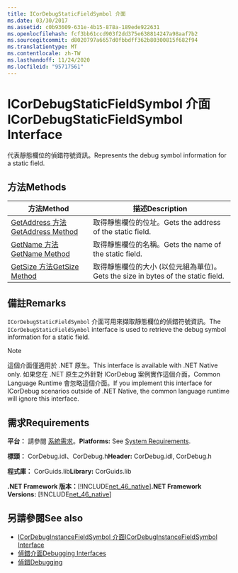 ```yaml
---
title: ICorDebugStaticFieldSymbol 介面
ms.date: 03/30/2017
ms.assetid: c0b93609-631e-4b15-878a-189ede922631
ms.openlocfilehash: fcf3bb61ccd903f2dd375e638814247a98aaf7b2
ms.sourcegitcommit: d8020797a6657d0fbbdff362b80300815f682f94
ms.translationtype: MT
ms.contentlocale: zh-TW
ms.lasthandoff: 11/24/2020
ms.locfileid: "95717561"
---
```

# <a name="icordebugstaticfieldsymbol-interface"></a><span data-ttu-id="5e286-102">ICorDebugStaticFieldSymbol 介面</span><span class="sxs-lookup"><span data-stu-id="5e286-102">ICorDebugStaticFieldSymbol Interface</span></span>

<span data-ttu-id="5e286-103">代表靜態欄位的偵錯符號資訊。</span><span class="sxs-lookup"><span data-stu-id="5e286-103">Represents the debug symbol information for a static field.</span></span>  
  
## <a name="methods"></a><span data-ttu-id="5e286-104">方法</span><span class="sxs-lookup"><span data-stu-id="5e286-104">Methods</span></span>  
  
|<span data-ttu-id="5e286-105">方法</span><span class="sxs-lookup"><span data-stu-id="5e286-105">Method</span></span>|<span data-ttu-id="5e286-106">描述</span><span class="sxs-lookup"><span data-stu-id="5e286-106">Description</span></span>|  
|------------|-----------------|  
|[<span data-ttu-id="5e286-107">GetAddress 方法</span><span class="sxs-lookup"><span data-stu-id="5e286-107">GetAddress Method</span></span>](icordebugstaticfieldsymbol-getaddress-method.md)|<span data-ttu-id="5e286-108">取得靜態欄位的位址。</span><span class="sxs-lookup"><span data-stu-id="5e286-108">Gets the address of the static field.</span></span>|  
|[<span data-ttu-id="5e286-109">GetName 方法</span><span class="sxs-lookup"><span data-stu-id="5e286-109">GetName Method</span></span>](icordebugstaticfieldsymbol-getname-method.md)|<span data-ttu-id="5e286-110">取得靜態欄位的名稱。</span><span class="sxs-lookup"><span data-stu-id="5e286-110">Gets the name of the static field.</span></span>|  
|[<span data-ttu-id="5e286-111">GetSize 方法</span><span class="sxs-lookup"><span data-stu-id="5e286-111">GetSize Method</span></span>](icordebugstaticfieldsymbol-getsize-method.md)|<span data-ttu-id="5e286-112">取得靜態欄位的大小 (以位元組為單位)。</span><span class="sxs-lookup"><span data-stu-id="5e286-112">Gets the size in bytes of the static field.</span></span>|  
  
## <a name="remarks"></a><span data-ttu-id="5e286-113">備註</span><span class="sxs-lookup"><span data-stu-id="5e286-113">Remarks</span></span>  

 <span data-ttu-id="5e286-114">`ICorDebugStaticFieldSymbol` 介面可用來擷取靜態欄位的偵錯符號資訊。</span><span class="sxs-lookup"><span data-stu-id="5e286-114">The `ICorDebugStaticFieldSymbol` interface is used to retrieve the debug symbol information for a static field.</span></span>  
  
> [!NOTE]
> <span data-ttu-id="5e286-115">這個介面僅適用於 .NET 原生。</span><span class="sxs-lookup"><span data-stu-id="5e286-115">This interface is available with .NET Native only.</span></span> <span data-ttu-id="5e286-116">如果您在 .NET 原生之外針對 ICorDebug 案例實作這個介面，Common Language Runtime 會忽略這個介面。</span><span class="sxs-lookup"><span data-stu-id="5e286-116">If you implement this interface for ICorDebug scenarios outside of .NET Native, the common language runtime will ignore this interface.</span></span>  
  
## <a name="requirements"></a><span data-ttu-id="5e286-117">需求</span><span class="sxs-lookup"><span data-stu-id="5e286-117">Requirements</span></span>  

 <span data-ttu-id="5e286-118">**平台：** 請參閱 [系統需求](../../get-started/system-requirements.md)。</span><span class="sxs-lookup"><span data-stu-id="5e286-118">**Platforms:** See [System Requirements](../../get-started/system-requirements.md).</span></span>  
  
 <span data-ttu-id="5e286-119">**標頭：** CorDebug.idl、CorDebug.h</span><span class="sxs-lookup"><span data-stu-id="5e286-119">**Header:** CorDebug.idl, CorDebug.h</span></span>  
  
 <span data-ttu-id="5e286-120">**程式庫：** CorGuids.lib</span><span class="sxs-lookup"><span data-stu-id="5e286-120">**Library:** CorGuids.lib</span></span>  
  
 <span data-ttu-id="5e286-121">**.NET Framework 版本：**[!INCLUDE[net_46_native](../../../../includes/net-46-native-md.md)]</span><span class="sxs-lookup"><span data-stu-id="5e286-121">**.NET Framework Versions:** [!INCLUDE[net_46_native](../../../../includes/net-46-native-md.md)]</span></span>  
  
## <a name="see-also"></a><span data-ttu-id="5e286-122">另請參閱</span><span class="sxs-lookup"><span data-stu-id="5e286-122">See also</span></span>

- [<span data-ttu-id="5e286-123">ICorDebugInstanceFieldSymbol 介面</span><span class="sxs-lookup"><span data-stu-id="5e286-123">ICorDebugInstanceFieldSymbol Interface</span></span>](icordebuginstancefieldsymbol-interface.md)
- [<span data-ttu-id="5e286-124">偵錯介面</span><span class="sxs-lookup"><span data-stu-id="5e286-124">Debugging Interfaces</span></span>](debugging-interfaces.md)
- [<span data-ttu-id="5e286-125">偵錯</span><span class="sxs-lookup"><span data-stu-id="5e286-125">Debugging</span></span>](index.md)

